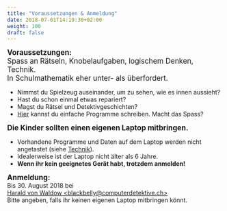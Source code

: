 ```yaml
---
title: "Voraussetzungen & Anmeldung"
date: 2018-07-01T14:19:30+02:00
weight: 100
draft: false
---
```


<div class="alert alert-success">
<b style=font-size:120%;">Voraussetzungen:</b><br />
<span style=font-size:120%;">
Spass an Rätseln, Knobelaufgaben, logischem Denken, Technik.<br />In Schulmathematik eher unter- als überfordert.</span>
<ul>
	<li>Nimmst du Spielzeug auseinander, um zu sehen, wie es innen aussieht?</li>
	<li>Hast du schon einmal etwas repariert?</li>
	<li>Magst du Rätsel und Detektivgeschichten?</li>
	<li><a href="https://blockly-games.appspot.com/?lang=de" target="_blank">Hier</a> kannst du einfache Programme schreiben. Macht das Spass?</li>
</ul>
</div>

<!--more-->

<div class="alert alert-info">
<b style=font-size:120%;">Die Kinder sollten einen eigenen Laptop mitbringen.</b>
<ul>
	<li>Vorhandene Programme und Daten auf dem Laptop werden nicht angetastet (siehe <a href="/info/technik">Technik</a>).</li>
	<li>Idealerweise ist der Laptop nicht älter als 6 Jahre.</li>
<li><b>Wenn ihr kein geeignetes Gerät habt, trotzdem anmelden!</b></li>
</ul>
</div>

<div class="alert alert-success">
	<b style=font-size:120%;">Anmeldung:</b><br />Bis 30. August 2018 bei <br />
	<a href="mailto:blackbelly@computerdetektive.ch">Harald von Waldow &lt;blackbelly@computerdetektive.ch&gt;</a></br>
	Bitte angeben, falls ihr keinen eigenen Laptop mitbringen könnt.
</div>
